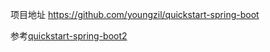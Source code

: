 项目地址
https://github.com/youngzil/quickstart-spring-boot

参考[quickstart-spring-boot2](https://github.com/youngzil/quickstart-spring-boot2)



